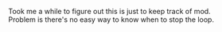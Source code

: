 Took me a while to figure out this is just to keep track of mod.\
Problem is there's no easy way to know when to stop the loop.
